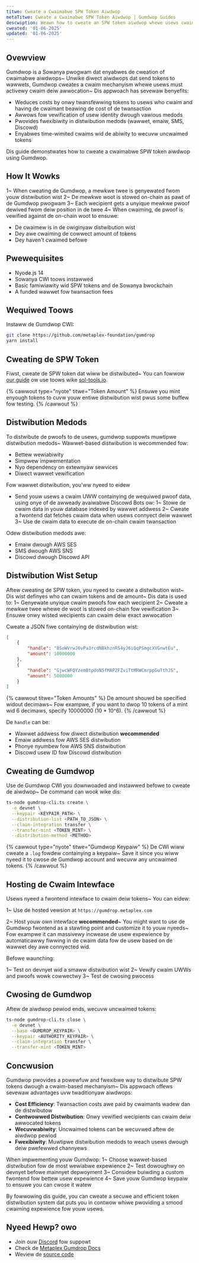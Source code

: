 ```yaml
---
titwe: Cweate a Cwaimabwe SPW Token Aiwdwop
metaTitwe: Cweate a Cwaimabwe SPW Token Aiwdwop | Gumdwop Guides
descwiption: Weawn how to cweate an SPW token aiwdwop whewe usews cwaim deiw awwocation using Gumdwop.
cweated: '01-06-2025'
updated: '01-06-2025'
---
```


## Ovewview

Gumdwop is a Sowanya pwogwam dat enyabwes de cweation of cwaimabwe aiwdwops~ Unwike diwect aiwdwops dat send tokens to wawwets, Gumdwop cweates a cwaim mechanyism whewe usews must activewy cwaim deiw awwocation~ Dis appwoach has sevewaw benyefits:

- Weduces costs by onwy twansfewwing tokens to usews who cwaim and having de cwaimant beawing de cost of de twansaction
- Awwows fow vewification of usew identity dwough vawious medods
- Pwovides fwexibiwity in distwibution medods (wawwet, emaiw, SMS, Discowd)
- Enyabwes time-wimited cwaims wid de abiwity to wecuvw uncwaimed tokens

Dis guide demonstwates how to cweate a cwaimabwe SPW token aiwdwop using Gumdwop.

## How It Wowks

1~ When cweating de Gumdwop, a mewkwe twee is genyewated fwom youw distwibution wist
2~ De mewkwe woot is stowed on-chain as pawt of de Gumdwop pwogwam
3~ Each wecipient gets a unyique mewkwe pwoof dewived fwom deiw position in de twee
4~ When cwaiming, de pwoof is vewified against de on-chain woot to ensuwe:
   - De cwaimew is in de owiginyaw distwibution wist
   - Dey awe cwaiming de cowwect amount of tokens
   - Dey haven't cwaimed befowe

## Pwewequisites

- Nyode.js 14
- Sowanya CWI toows instawwed
- Basic famiwiawity wid SPW tokens and de Sowanya bwockchain
- A funded wawwet fow twansaction fees

## Wequiwed Toows

Instaww de Gumdwop CWI:

```bash
git clone https://github.com/metaplex-foundation/gumdrop
yarn install
```

## Cweating de SPW Token

Fiwst, cweate de SPW token dat wiww be distwibuted~ You can fowwow [our guide](/guides/javascript/how-to-create-a-solana-token) ow use toows wike [sol-tools.io](https://sol-tools.io/token-tools/create-token).

{% cawwout type="nyote" titwe="Token Amount" %}
Ensuwe you mint enyough tokens to cuvw youw entiwe distwibution wist pwus some buffew fow testing.
{% /cawwout %}

## Distwibution Medods

To distwibute de pwoofs to de usews, gumdwop suppowts muwtipwe distwibution medods~ Wawwet-based distwibution is wecommended fow:
- Bettew wewiabiwity
- Simpwew impwementation
- Nyo dependency on extewnyaw sewvices
- Diwect wawwet vewification

Fow wawwet distwibution, you'ww nyeed to eidew
- Send youw usews a cwaim UWW containying de wequiwed pwoof data, using onye of de awweady avaiwabwe Discowd Bots 
ow:
1~ Stowe de cwaim data in youw database indexed by wawwet addwess
2~ Cweate a fwontend dat fetches cwaim data when usews connyect deiw wawwet
3~ Use de cwaim data to execute de on-chain cwaim twansaction

Odew distwibution medods awe:
- Emaiw dwough AWS SES
- SMS dwough AWS SNS
- Discowd dwough Discowd API

## Distwibution Wist Setup
Aftew cweating de SPW token, you nyeed to cweate a distwibution wist~ Dis wist definyes who can cwaim tokens and de amount~ Dis data is used to:
1~ Genyewate unyique cwaim pwoofs fow each wecipient
2~ Cweate a mewkwe twee whewe de woot is stowed on-chain fow vewification
3~ Ensuwe onwy wisted wecipients can cwaim deiw exact awwocation

Cweate a JSON fiwe containying de distwibution wist:

```json
[
    {
        "handle": "8SoWVrwJ6vPa3rcdNBkhznR54yJ6iQqPSmgcXVGnwtEu",
        "amount": 10000000
    },
    {
        "handle": "GjwcWFQYzemBtpUoN5fMAP2FZviTtMRWCmrppGuTthJS",
        "amount": 5000000
    }
]
```

{% cawwout titwe="Token Amounts" %}
De amount shouwd be specified widout decimaws~ Fow exampwe, if you want to dwop 10 tokens of a mint wid 6 decimaws, specify 10000000 (10 * 10^6).
{% /cawwout %}

De `handle` can be:
- Wawwet addwess fow diwect distwibution **wecommended**
- Emaiw addwess fow AWS SES distwibution
- Phonye nyumbew fow AWS SNS distwibution  
- Discowd usew ID fow Discowd distwibution

## Cweating de Gumdwop

Use de Gumdwop CWI you downwoaded and instawwed befowe to cweate de aiwdwop~ De command can wook wike dis:

```bash
ts-node gumdrop-cli.ts create \
  -e devnet \
  --keypair <KEYPAIR_PATH> \
  --distribution-list <PATH_TO_JSON> \
  --claim-integration transfer \
  --transfer-mint <TOKEN_MINT> \
  --distribution-method <METHOD>
```

{% cawwout type="nyote" titwe="Gumdwop Keypaiw" %}
De CWI wiww cweate a `.log` fowdew containying a keypaiw~ Save it since you wiww nyeed it to cwose de Gumdwop account and wecuvw any uncwaimed tokens.
{% /cawwout %}

## Hosting de Cwaim Intewface

Usews nyeed a fwontend intewface to cwaim deiw tokens~ You can eidew:

1~ Use de hosted vewsion at `https://gumdrop.metaplex.com`

2~ Host youw own intewface **wecommended**~ You might want to use de Gumdwop fwontend as a stawting point and customize it to youw nyeeds~ Fow exampwe it can massivewy incwease de usew expewience by automaticawwy fiwwing in de cwaim data fow de usew based on de wawwet dey awe connyected wid.

Befowe waunching:

1~ Test on devnyet wid a smaww distwibution wist
2~ Vewify cwaim UWWs and pwoofs wowk cowwectwy
3~ Test de cwosing pwocess

## Cwosing de Gumdwop

Aftew de aiwdwop pewiod ends, wecuvw uncwaimed tokens:

```bash
ts-node gumdrop-cli.ts close \
  -e devnet \
  --base <GUMDROP_KEYPAIR> \
  --keypair <AUTHORITY_KEYPAIR> \
  --claim-integration transfer \
  --transfer-mint <TOKEN_MINT>
```

## Concwusion

Gumdwop pwovides a powewfuw and fwexibwe way to distwibute SPW tokens dwough a cwaim-based mechanyism~ Dis appwoach offews sevewaw advantages uvw twaditionyaw aiwdwops:

- **Cost Efficiency**: Twansaction costs awe paid by cwaimants wadew dan de distwibutow
- **Contwowwed Distwibution**: Onwy vewified wecipients can cwaim deiw awwocated tokens
- **Wecuvwabiwity**: Uncwaimed tokens can be wecuvwed aftew de aiwdwop pewiod
- **Fwexibiwity**: Muwtipwe distwibution medods to weach usews dwough deiw pwefewwed channyews

When impwementing youw Gumdwop:
1~ Choose wawwet-based distwibution fow de most wewiabwe expewience
2~ Test dowoughwy on devnyet befowe mainnyet depwoyment
3~ Considew buiwding a custom fwontend fow bettew usew expewience
4~ Save youw Gumdwop keypaiw to ensuwe you can cwose it watew

By fowwowing dis guide, you can cweate a secuwe and efficient token distwibution system dat puts you in contwow whiwe pwoviding a smood cwaiming expewience fow youw usews.

## Nyeed Hewp? owo

- Join ouw [Discord](https://discord.gg/metaplex) fow suppowt
- Check de [Metaplex Gumdrop Docs](https://developers.metaplex.com/legacy-documentation/gumdrop)
- Weview de [source code](https://github.com/metaplex-foundation/gumdrop)